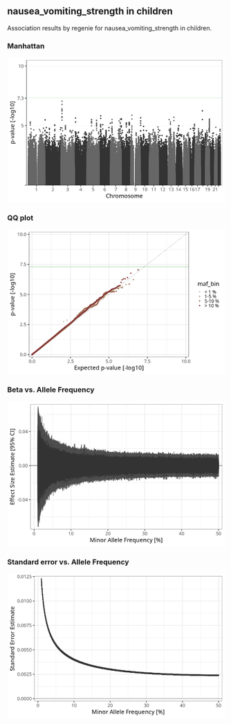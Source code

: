 ## nausea_vomiting_strength in children
Association results by regenie for nausea_vomiting_strength in children.
### Manhattan
![](figures/pop_children_pheno_nausea_vomiting_strength_mh.png)
### QQ plot
![](figures/pop_children_pheno_nausea_vomiting_strength_qq.png)
### Beta vs. Allele Frequency
![](figures/pop_children_pheno_nausea_vomiting_strength_beta_af.png)
### Standard error vs. Allele Frequency
![](figures/pop_children_pheno_nausea_vomiting_strength_se_af.png)
